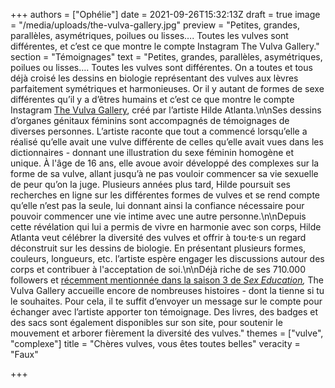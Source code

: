 +++
authors = ["Ophélie"]
date = 2021-09-26T15:32:13Z
draft = true
image = "/media/uploads/the-vulva-gallery.jpg"
preview = "Petites, grandes, parallèles, asymétriques, poilues ou lisses…. Toutes les vulves sont différentes, et c’est ce que montre le compte Instagram The Vulva Gallery."
section = "Témoignages"
text = "Petites, grandes, parallèles, asymétriques, poilues ou lisses…. Toutes les vulves sont différentes. On a toutes et tous déjà croisé les dessins en biologie représentant des vulves aux lèvres parfaitement symétriques et harmonieuses. Or il y autant de formes de sexe différentes qu’il y a d’êtres humains et c’est ce que montre le compte Instagram [The Vulva Gallery](https://www.instagram.com/the.vulva.gallery/), créé par l’artiste Hilde Atlanta.\n\nSes dessins d’organes génitaux féminins sont accompagnés de témoignages de diverses personnes. L’artiste raconte que tout a commencé lorsqu’elle a réalisé qu’elle avait une vulve différente de celles qu’elle avait vues dans les dictionnaires - donnant une illustration du sexe féminin homogène et unique. À l'âge de 16 ans, elle avoue avoir développé des complexes sur la forme de sa vulve, allant jusqu’à ne pas vouloir commencer sa vie sexuelle de peur qu’on la juge. Plusieurs années plus tard, Hilde poursuit ses recherches en ligne sur les différentes formes de vulves et se rend compte qu’elle n’est pas la seule, lui donnant ainsi la confiance nécessaire pour pouvoir commencer une vie intime avec une autre personne.\n\nDepuis cette révélation qui lui a permis de vivre en harmonie avec son corps, Hilde Atlanta veut célébrer la diversité des vulves et offrir à tou·te·s un regard déconstruit sur les dessins de biologie. En présentant plusieurs formes, couleurs, longueurs, etc. l’artiste espère engager les discussions autour des corps et contribuer à l'acceptation de soi.\n\nDéjà riche de ses 710.000 followers et [récemment mentionnée dans la saison 3 de _Sex Education_](https://www.toutes-les-vulves-sont-belles.com)_,_ The Vulva Gallery accueille encore de nombreuses histoires - dont la tienne si tu le souhaites. Pour cela, il te suffit d’envoyer un message sur le compte pour échanger avec l’artiste apporter ton témoignage. Des livres, des badges et des sacs sont également disponibles sur son site, pour soutenir le mouvement et arborer fièrement la diversité des vulves."
themes = ["vulve", "complexe"]
title = "Chères vulves, vous êtes toutes belles"
veracity = "Faux"

+++
